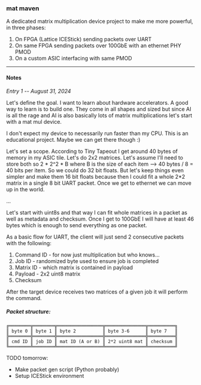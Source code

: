### mat maven

A dedicated matrix multiplication device project to make me more powerful, in three phases:

1. On FPGA (Lattice ICEStick) sending packets over UART
2. On same FPGA sending packets over 100GbE with an ethernet PHY PMOD 
3. On a custom ASIC interfacing with same PMOD

---

#### Notes

*Entry 1 -- August 31, 2024*

Let's define the goal. I want to learn about hardware accelerators. A good way to learn is to build one. They come in all shapes and sized but since AI is all the rage and AI is also basically lots of matrix multiplications let's start with a mat mul device.

I don't expect my device to necessarily run faster than my CPU. This is an educational project. Maybe we can get there though :)

Let's set a scope. According to Tiny Tapeout I get around 40 bytes of memory in my ASIC tile. Let's do 2x2 matrices. Let's assume I'll need to store both so 2 * 2^2 * B where B is the size of each item --> 40 bytes / 8 = 40 bits per item. So we could do 32 bit floats. But let's keep things even simpler and make them 16 bit floats because then I could fit a whole 2*2 matrix in a single 8 bit UART packet. Once we get to ethernet we can move up in the world.

...

Let's start with uint8s and that way I can fit whole matrices in a packet as well as metadata and checksum. Once I get to 100GbE I will have at least 46 bytes which is enough to send everything as one packet.

As a basic flow for UART, the client will just send 2 consecutive packets with the following:
1. Command ID - for now just multiplication but who knows...
2. Job ID - randomized byte used to ensure job is completed
3. Matrix ID - which matrix is contained in payload
4. Payload - 2x2 uint8 matrix
5. Checksum

After the target device receives two matrices of a given job it will perform the command.

##### Packet structure:

```
╔════════╦════════╦═════════════════╦═══════════════╦══════════╗
║ byte 0 ║ byte 1 ║ byte 2          ║ byte 3-6      ║ byte 7   ║
╠════════╬════════╬═════════════════╬═══════════════╬══════════╣
║ cmd ID ║ job ID ║ mat ID (A or B) ║ 2*2 uint8 mat ║ checksum ║
╚════════╩════════╩═════════════════╩═══════════════╩══════════╝
```

TODO tomorrow:
- Make packet gen script (Python probably)
- Setup ICEStick environment






